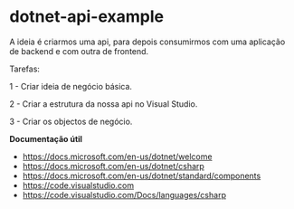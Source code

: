 # dotnet-api-example

A ideia é criarmos uma api, para depois consumirmos com uma aplicação de backend e com outra de frontend.

Tarefas:

1 - Criar ideia de negócio básica.

2 - Criar a estrutura da nossa api no Visual Studio.

3 - Criar os objectos de negócio.


**Documentação útil**
- https://docs.microsoft.com/en-us/dotnet/welcome
- https://docs.microsoft.com/en-us/dotnet/csharp
- https://docs.microsoft.com/en-us/dotnet/standard/components
- https://code.visualstudio.com
- https://code.visualstudio.com/Docs/languages/csharp
